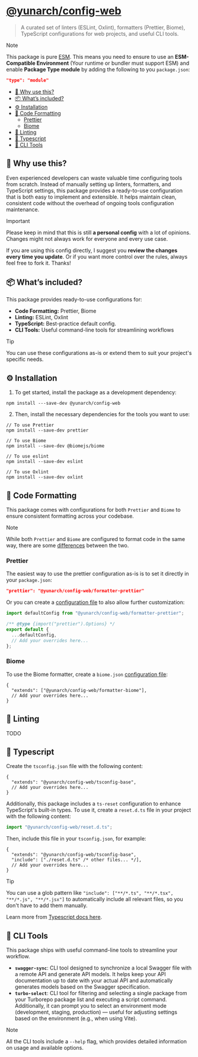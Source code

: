 <h1><a href="https://npm.im/@yunarch/config-web">@yunarch/config-web</a></h1>

> A curated set of linters (ESLint, Oxlint), formatters (Prettier, Biome), TypeScript configurations for web projects, and useful CLI tools.

> [!NOTE]
> This package is pure [ESM](https://developer.mozilla.org/en-US/docs/Web/JavaScript/Guide/Modules). This means you need to ensure to use an **ESM-Compatible Environment** (Your runtime or bundler must support ESM) and enable **Package Type module** by adding the following to you `package.json`:
>
> ```json
> "type": "module"
> ```

- [📖 Why use this?](#-why-use-this)
- [📦 What’s included?](#-whats-included)
- [⚙️ Installation](#️-installation)
- [📐 Code Formatting](#-code-formatting)
  - [Prettier](#prettier)
  - [Biome](#biome)
- [🧹 Linting](#-linting)
- [🔵 Typescript](#-typescript)
- [🔧 CLI Tools](#-cli-tools)

## 📖 Why use this?

Even experienced developers can waste valuable time configuring tools from scratch. Instead of manually setting up linters, formatters, and TypeScript settings, this package provides a ready-to-use configuration that is both easy to implement and extensible. It helps maintain clean, consistent code without the overhead of ongoing tools configuration maintenance.

> [!IMPORTANT]
> Please keep in mind that this is still **a personal config** with a lot of opinions. Changes might not always work for everyone and every use case.
>
> If you are using this config directly, I suggest you **review the changes every time you update**. Or if you want more control over the rules, always feel free to fork it. Thanks!

## 📦 What’s included?

This package provides ready-to-use configurations for:

- **Code Formatting:** Prettier, Biome
- **Linting:** ESLint, Oxlint
- **TypeScript:** Best-practice default config.
- **CLI Tools:** Useful command-line tools for streamlining workflows

> [!Tip]
> You can use these configurations as-is or extend them to suit your project's specific needs.

## ⚙️ Installation

1. To get started, install the package as a development dependency:

```
npm install ---save-dev @yunarch/config-web
```

2. Then, install the necessary dependencies for the tools you want to use:

```
// To use Prettier
npm install --save-dev prettier

// To use Biome
npm install --save-dev @biomejs/biome

// To use eslint
npm install --save-dev eslint

// To use Oxlint
npm install --save-dev oxlint
```

## 📐 Code Formatting

This package comes with configurations for both `Prettier` and `Biome` to ensure consistent formatting across your codebase.

> [!NOTE]
> While both `Prettier` and `Biome` are configured to format code in the same way, there are some [differences](https://biomejs.dev/formatter/differences-with-prettier/) between the two.

### Prettier

The easiest way to use the prettier configuration as-is is to set it directly in your `package.json`:

```json
"prettier": "@yunarch/config-web/formatter-prettier"
```

Or you can create a [configuration file](https://prettier.io/docs/configuration) to also allow further customization:

```js
import defaultConfig from "@yunarch/config-web/formatter-prettier";

/** @type {import("prettier").Options} */
export default {
  ...defaultConfig,
  // Add your overrides here...
};
```

### Biome

To use the Biome formatter, create a `biome.json` [configuration file](https://biomejs.dev/reference/configuration/):

```jsonc
{
  "extends": ["@yunarch/config-web/formatter-biome"],
  // Add your overrides here...
}
```

## 🧹 Linting

TODO

## 🔵 Typescript

Create the `tsconfig.json` file with the following content:

```jsonc
{
  "extends": "@yunarch/config-web/tsconfig-base",
  // Add your overrides here...
}
```

Additionally, this package includes a `ts-reset` configuration to enhance TypeScript's built-in types. To use it, create a `reset.d.ts` file in your project with the following content:

```ts
import "@yunarch/config-web/reset.d.ts";
```

Then, include this file in your `tsconfig.json`, for example:

```jsonc
{
  "extends": "@yunarch/config-web/tsconfig-base",
  "include": ["./reset.d.ts" /* other files... */],
  // Add your overrides here...
}
```

> [!TIP]
> You can use a glob pattern like `"include": ["**/*.ts", "**/*.tsx", "**/*.js", "**/*.jsx"]` to automatically include all relevant files, so you don't have to add them manually.

Learn more from [Typescript docs here](https://www.typescriptlang.org/tsconfig/#extends).

## 🔧 CLI Tools

This package ships with useful command-line tools to streamline your workflow.

- **`swagger-sync`**: CLI tool designed to synchronize a local Swagger file with a remote API and generate API models. It helps keep your API documentation up to date with your actual API and automatically generates models based on the Swagger specification.
- **`turbo-select`**: CLI tool for filtering and selecting a single package from your Turborepo package list and executing a script command. Additionally, it can prompt you to select an environment mode (development, staging, production) — useful for adjusting settings based on the environment (e.g., when using Vite).

> [!NOTE]
> All the CLI tools include a `--help` flag, which provides detailed information on usage and available options.
